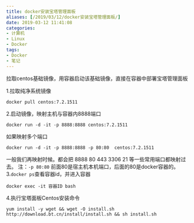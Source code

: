 ```yaml
---
title: docker安装宝塔管理面板
aliases: [/2019/03/12/docker安装宝塔管理面板/]
date: 2019-03-12 11:41:08
categories:
- 计算机
- Linux
- Docker
tags:
- Docker
- 笔记
---
```


拉取centos基础镜像，用容器启动该基础镜像，直接在容器中部署宝塔管理面板
<!--more-->
1.拉取纯净系统镜像
```
docker pull centos:7.2.1511
```
2.启动镜像，映射主机与容器内8888端口
```
docker run -d -it -p 8888:8888 centos:7.2.1511
```
如果映射多个端口
```
docker run -d -it -p 8888:8888 -p 80:80  centos:7.2.1511
```
一般我们再映射时候。都会把  8888  80 443  3306  21 等一些常用端口都映射过去。
注：`-p 80:80` 前面80是宿主机本机端口，后面的80是docker容器的。
3.`docker ps`查看容器id，并进入容器
```
docker exec -it 容器ID bash
```
4.执行宝塔面板Centos安装命令
```
yum install -y wget && wget -O install.sh http://download.bt.cn/install/install.sh && sh install.sh
```